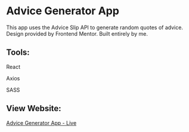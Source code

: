 # Advice Generator App

This app uses the Advice Slip API to generate random quotes of advice. Design provided by Frontend Mentor. Built entirely by me.

## Tools:

React

Axios

SASS

## View Website:

[Advice Generator App - Live](https://advice-generator-app-gamma-flame.vercel.app/)
